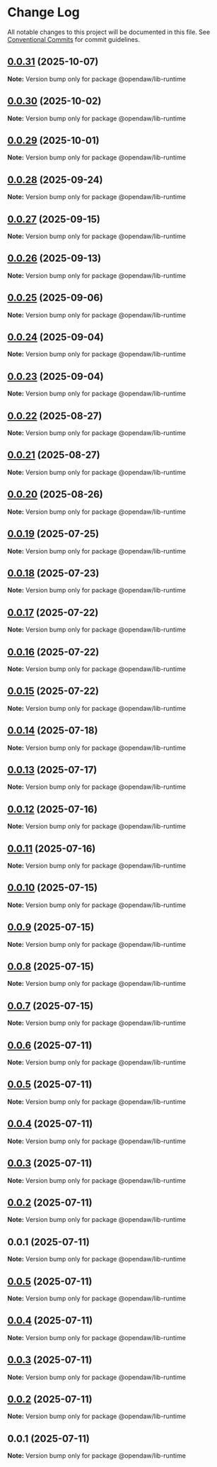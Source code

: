 # Change Log

All notable changes to this project will be documented in this file.
See [Conventional Commits](https://conventionalcommits.org) for commit guidelines.

## [0.0.31](https://github.com/andremichelle/openDAW/compare/@opendaw/lib-runtime@0.0.30...@opendaw/lib-runtime@0.0.31) (2025-10-07)

**Note:** Version bump only for package @opendaw/lib-runtime

## [0.0.30](https://github.com/andremichelle/openDAW/compare/@opendaw/lib-runtime@0.0.29...@opendaw/lib-runtime@0.0.30) (2025-10-02)

**Note:** Version bump only for package @opendaw/lib-runtime

## [0.0.29](https://github.com/andremichelle/openDAW/compare/@opendaw/lib-runtime@0.0.28...@opendaw/lib-runtime@0.0.29) (2025-10-01)

**Note:** Version bump only for package @opendaw/lib-runtime

## [0.0.28](https://github.com/andremichelle/openDAW/compare/@opendaw/lib-runtime@0.0.27...@opendaw/lib-runtime@0.0.28) (2025-09-24)

**Note:** Version bump only for package @opendaw/lib-runtime

## [0.0.27](https://github.com/andremichelle/openDAW/compare/@opendaw/lib-runtime@0.0.26...@opendaw/lib-runtime@0.0.27) (2025-09-15)

**Note:** Version bump only for package @opendaw/lib-runtime

## [0.0.26](https://github.com/andremichelle/openDAW/compare/@opendaw/lib-runtime@0.0.25...@opendaw/lib-runtime@0.0.26) (2025-09-13)

**Note:** Version bump only for package @opendaw/lib-runtime

## [0.0.25](https://github.com/andremichelle/openDAW/compare/@opendaw/lib-runtime@0.0.24...@opendaw/lib-runtime@0.0.25) (2025-09-06)

**Note:** Version bump only for package @opendaw/lib-runtime

## [0.0.24](https://github.com/andremichelle/openDAW/compare/@opendaw/lib-runtime@0.0.23...@opendaw/lib-runtime@0.0.24) (2025-09-04)

**Note:** Version bump only for package @opendaw/lib-runtime

## [0.0.23](https://github.com/andremichelle/openDAW/compare/@opendaw/lib-runtime@0.0.22...@opendaw/lib-runtime@0.0.23) (2025-09-04)

**Note:** Version bump only for package @opendaw/lib-runtime

## [0.0.22](https://github.com/andremichelle/openDAW/compare/@opendaw/lib-runtime@0.0.21...@opendaw/lib-runtime@0.0.22) (2025-08-27)

**Note:** Version bump only for package @opendaw/lib-runtime

## [0.0.21](https://github.com/andremichelle/openDAW/compare/@opendaw/lib-runtime@0.0.20...@opendaw/lib-runtime@0.0.21) (2025-08-27)

**Note:** Version bump only for package @opendaw/lib-runtime

## [0.0.20](https://github.com/andremichelle/openDAW/compare/@opendaw/lib-runtime@0.0.19...@opendaw/lib-runtime@0.0.20) (2025-08-26)

**Note:** Version bump only for package @opendaw/lib-runtime

## [0.0.19](https://github.com/andremichelle/openDAW/compare/@opendaw/lib-runtime@0.0.18...@opendaw/lib-runtime@0.0.19) (2025-07-25)

**Note:** Version bump only for package @opendaw/lib-runtime

## [0.0.18](https://github.com/andremichelle/openDAW/compare/@opendaw/lib-runtime@0.0.17...@opendaw/lib-runtime@0.0.18) (2025-07-23)

**Note:** Version bump only for package @opendaw/lib-runtime

## [0.0.17](https://github.com/andremichelle/openDAW/compare/@opendaw/lib-runtime@0.0.16...@opendaw/lib-runtime@0.0.17) (2025-07-22)

**Note:** Version bump only for package @opendaw/lib-runtime

## [0.0.16](https://github.com/andremichelle/openDAW/compare/@opendaw/lib-runtime@0.0.15...@opendaw/lib-runtime@0.0.16) (2025-07-22)

**Note:** Version bump only for package @opendaw/lib-runtime

## [0.0.15](https://github.com/andremichelle/openDAW/compare/@opendaw/lib-runtime@0.0.14...@opendaw/lib-runtime@0.0.15) (2025-07-22)

**Note:** Version bump only for package @opendaw/lib-runtime

## [0.0.14](https://github.com/andremichelle/openDAW/compare/@opendaw/lib-runtime@0.0.13...@opendaw/lib-runtime@0.0.14) (2025-07-18)

**Note:** Version bump only for package @opendaw/lib-runtime

## [0.0.13](https://github.com/andremichelle/openDAW/compare/@opendaw/lib-runtime@0.0.12...@opendaw/lib-runtime@0.0.13) (2025-07-17)

**Note:** Version bump only for package @opendaw/lib-runtime

## [0.0.12](https://github.com/andremichelle/openDAW/compare/@opendaw/lib-runtime@0.0.11...@opendaw/lib-runtime@0.0.12) (2025-07-16)

**Note:** Version bump only for package @opendaw/lib-runtime

## [0.0.11](https://github.com/andremichelle/openDAW/compare/@opendaw/lib-runtime@0.0.10...@opendaw/lib-runtime@0.0.11) (2025-07-16)

**Note:** Version bump only for package @opendaw/lib-runtime

## [0.0.10](https://github.com/andremichelle/openDAW/compare/@opendaw/lib-runtime@0.0.9...@opendaw/lib-runtime@0.0.10) (2025-07-15)

**Note:** Version bump only for package @opendaw/lib-runtime

## [0.0.9](https://github.com/andremichelle/openDAW/compare/@opendaw/lib-runtime@0.0.8...@opendaw/lib-runtime@0.0.9) (2025-07-15)

**Note:** Version bump only for package @opendaw/lib-runtime

## [0.0.8](https://github.com/andremichelle/openDAW/compare/@opendaw/lib-runtime@0.0.7...@opendaw/lib-runtime@0.0.8) (2025-07-15)

**Note:** Version bump only for package @opendaw/lib-runtime

## [0.0.7](https://github.com/andremichelle/openDAW/compare/@opendaw/lib-runtime@0.0.6...@opendaw/lib-runtime@0.0.7) (2025-07-15)

**Note:** Version bump only for package @opendaw/lib-runtime

## [0.0.6](https://github.com/andremichelle/openDAW/compare/@opendaw/lib-runtime@0.0.5...@opendaw/lib-runtime@0.0.6) (2025-07-11)

**Note:** Version bump only for package @opendaw/lib-runtime

## [0.0.5](https://github.com/andremichelle/openDAW/compare/@opendaw/lib-runtime@0.0.4...@opendaw/lib-runtime@0.0.5) (2025-07-11)

**Note:** Version bump only for package @opendaw/lib-runtime

## [0.0.4](https://github.com/andremichelle/openDAW/compare/@opendaw/lib-runtime@0.0.3...@opendaw/lib-runtime@0.0.4) (2025-07-11)

**Note:** Version bump only for package @opendaw/lib-runtime

## [0.0.3](https://github.com/andremichelle/openDAW/compare/@opendaw/lib-runtime@0.0.2...@opendaw/lib-runtime@0.0.3) (2025-07-11)

**Note:** Version bump only for package @opendaw/lib-runtime

## [0.0.2](https://github.com/andremichelle/openDAW/compare/@opendaw/lib-runtime@0.0.1...@opendaw/lib-runtime@0.0.2) (2025-07-11)

**Note:** Version bump only for package @opendaw/lib-runtime

## 0.0.1 (2025-07-11)

**Note:** Version bump only for package @opendaw/lib-runtime

## [0.0.5](https://github.com/andremichelle/opendaw-turbo/compare/@opendaw/lib-runtime@0.0.4...@opendaw/lib-runtime@0.0.5) (2025-07-11)

**Note:** Version bump only for package @opendaw/lib-runtime

## [0.0.4](https://github.com/andremichelle/opendaw-turbo/compare/@opendaw/lib-runtime@0.0.3...@opendaw/lib-runtime@0.0.4) (2025-07-11)

**Note:** Version bump only for package @opendaw/lib-runtime

## [0.0.3](https://github.com/andremichelle/opendaw-turbo/compare/@opendaw/lib-runtime@0.0.2...@opendaw/lib-runtime@0.0.3) (2025-07-11)

**Note:** Version bump only for package @opendaw/lib-runtime

## [0.0.2](https://github.com/andremichelle/opendaw-turbo/compare/@opendaw/lib-runtime@0.0.1...@opendaw/lib-runtime@0.0.2) (2025-07-11)

**Note:** Version bump only for package @opendaw/lib-runtime

## 0.0.1 (2025-07-11)

**Note:** Version bump only for package @opendaw/lib-runtime
